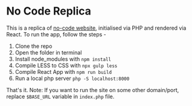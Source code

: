 # No Code Replica

This is a replica of [no-code website](https://go.growthschool.io/no-code), initialised via PHP and rendered via React.
To run the app, follow the steps -

1. Clone the repo
2. Open the folder in terminal
3. Install node_modules with `npm install`
4. Compile LESS to CSS with `npx gulp less`
5. Compile React App with `npm run build`
6. Run a local php server `php -S localhost:8000`

That's it.
Note: If you want to run the site on some other domain/port, replace `$BASE_URL` variable in `index.php` file.

